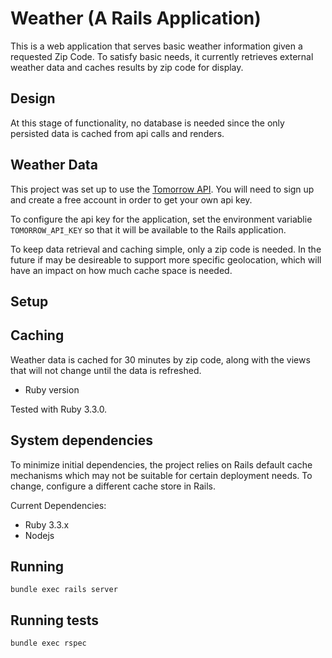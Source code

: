 # Weather  (A Rails Application)

This is a web application that serves basic weather information given a requested Zip Code.  To satisfy basic needs, it currently retrieves external weather data and caches results by zip code for display.  

## Design

At this stage of functionality, no database is needed since the only persisted data is cached from api calls and renders.


## Weather Data

This project was set up to use the [Tomorrow API](https://www.tomorrow.com/api). You will need to sign up and create a free account in order to get your own api key.

To configure the api key for the application, set the environment variablie `TOMORROW_API_KEY` so that it will
be available to the Rails application.

To keep data retrieval and caching simple, only a zip code is needed. In the future if may be desireable to support more specific geolocation, which will have an impact on how much cache space is needed.

## Setup



## Caching

Weather data is cached for 30 minutes by zip code, along with the views that will not change until the data is refreshed.

* Ruby version

Tested with Ruby 3.3.0.

## System dependencies

To minimize initial dependencies, the project relies on Rails default cache mechanisms which may not be suitable for certain deployment needs.  To change, configure a different cache store in Rails.

Current Dependencies:

* Ruby 3.3.x
* Nodejs

## Running

`bundle exec rails server`

## Running tests

`bundle exec rspec`